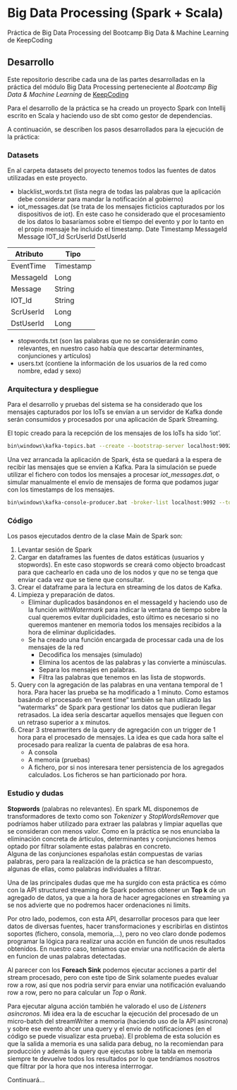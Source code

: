 # Big Data Processing (Spark + Scala)
Práctica de Big Data Processing del Bootcamp Big Data &amp; Machine Learning de KeepCoding

## Desarrollo
Este repositorio describe cada una de las partes desarrolladas en la práctica del módulo Big Data Processing perteneciente al _Bootcamp Big Data & Machine Learning_ de [KeepCoding](https://keepcoding.io/es/)

Para el desarrollo de la práctica se ha creado un proyecto Spark con Intellij escrito en Scala y haciendo uso de sbt como gestor de dependencias.

A continuación, se describen los pasos desarrollados para la ejecución de la práctica:

### Datasets
En al carpeta datasets del proyecto tenemos todos las fuentes de datos utilizadas en este proyecto.

- blacklist_words.txt (lista negra de todas las palabras que la aplicación debe considerar para mandar la notificación al gobierno)
- iot_messages.dat (se trata de los mensajes ficticios capturados por los dispositivos de iot). En este caso he considerado que el procesamiento de los datos lo basaríamos sobre el tiempo del evento y por lo tanto en el propio mensaje he incluido el timestamp.
Date	Timestamp	MessageId	Message	IOT_Id	ScrUserId	DstUserId

|Atributo | Tipo|
|-----|------|
|EventTime|Timestamp|
|MessageId|Long|
|Message|String|
|IOT_Id|String|
|ScrUserId|Long|
|DstUserId|Long|

- stopwords.txt (son las palabras que no se considerarán como relevantes, en nuestro caso había que descartar determinantes, conjunciones y artículos)
- users.txt (contiene la información de los usuarios de la red como nombre, edad y sexo)

### Arquitectura y despliegue
Para el desarrollo y pruebas del sistema se ha considerado que los mensajes capturados por los IoTs se envían a un servidor de Kafka donde serán consumidos y procesados por una aplicación de Spark Streaming.

El topic creado para la recepción de los mensajes de los IoTs ha sido ‘iot’.  
```bash
bin\windows\kafka-topics.bat --create --bootstrap-server localhost:9092 --replication-factor 1 --partitions 1 --topic iot
```
Una vez arrancada la aplicación de Spark, ésta se quedará a la espera de recibir las mensajes que se envíen a Kafka. Para la simulación se puede utilizar el fichero con todos los mensajes a procesar _iot_messages.dat_, o simular manualmente el envío de mensajes de forma que podamos jugar con los timestamps de los mensajes.  
```bash
bin\windows\kafka-console-producer.bat -broker-list localhost:9092 --topic iot < iot_messages.dat
```

### Código
Los pasos ejecutados dentro de la clase Main de Spark son:  
1. Levantar sesión de Spark
1. Cargar en dataframes las fuentes de datos estáticas (usuarios y stopwords). En este caso stopwords se creará como objecto broadcast para que cachearlo en cada uno de los nodos y que no se tenga que enviar cada vez que se tiene que consultar.
1. Crear el dataframe para la lectura en streaming de los datos de Kafka.
1. Limpieza y preparación de datos.  
    - Eliminar duplicados basándonos en el messageId y haciendo uso de la función _withWatermark_ para indicar la ventana de tiempo sobre la cual queremos evitar duplicidades,  esto último es necesario si no queremos mantener en memoria todos los mensajes recibidos a la hora de eliminar duplicidades.
    - Se ha creado una función encargada de processar cada una de los mensajes de la red
       -	Decodifica los mensajes (simulado)
       -	Elimina los acentos de las palabras y las convierte a minúsculas.
       -	Separa los mensajes en palabras.
       -	Filtra las palabras que tenemos en las lista de stopwords.  
1. Query con la agregación de las palabras en una ventana temporal de 1 hora. Para hacer las prueba se ha modificado a 1 minuto. Como estamos basándo el procesado en “event time” también se han utilizado las “watermarks” de Spark para gestionar los datos que pudieran llegar retrasados. La idea sería descartar aquellos mensajes que lleguen con un retraso superior a x minutos.
1. Crear 3 streamwriters de la query de agregación con un trigger de 1 hora para el procesado de mensajes. La idea es que cada hora salte el procesado para realizar la cuenta de palabras de esa hora.
    - A consola
    - A memoria (pruebas)
    - A fichero, por si nos interesara tener persistencia de los agregados calculados. Los ficheros se han particionado por hora.

### Estudio y dudas
**Stopwords** (palabras no relevantes). En spark ML disponemos de transformadores de texto como son _Tokenizer_ y _StopWordsRemover_ que podríamos haber utilizado para extraer las palabras y limpiar aquellas que se consideran con menos valor. Como en la práctica se nos enunciaba la eliminación concreta de árticulos, determinantes y conjunciones hemos optado por filtrar solamente estas palabras en concreto.  
Alguna de las conjunciones españolas están compuestas de varias palabras, pero para la realización de la práctica se han descompuesto, algunas de ellas, como palabras individuales a filtrar.

Una de las principales dudas que me ha surgido con esta práctica es cómo con la API structured streaming de Spark podemos obtener un **Top k** de un agregado de datos, ya que a la hora de hacer agregaciones en streaming ya se nos advierte que no podremos hacer ordenaciones ni limits.

Por otro lado, podemos, con esta API, desarrollar procesos para que leer datos de diversas fuentes, hacer transformaciones y escribirlas en distintos soportes (fichero, consola, memoria,…), pero no veo claro donde podemos programar la lógica para realizar una acción en función de unos resultados obtenidos. En nuestro caso, teníamos que enviar una notificación de alerta en funcion de unas palabras detectadas.

Al parecer con los **Foreach Sink** podemos ejecutar acciones a partir del stream procesado, pero con este tipo de Sink solamente puedes evaluar row a row, así que nos podria servir para enviar una notificación evaluando row a row, pero no para calcular un _Top_ o _Rank_.

Para ejecutar alguna acción también he valorado el uso de _Listeners asíncronos_. Mi idea era la de escuchar la ejecución del procesado de un micro-batch del streamWriter a memoria (haciendo uso de la API asincrona) y sobre ese evento ahcer una query y el envio de notificaciones (en el código se puede visualizar esta prueba).
El problema de esta solución es que la salida a memoria es una salida para debug, no la recomiendan para producción y además la query que ejecutas sobre la tabla en memoria siempre te devuelve todos los resultados por lo que tendríamos nosotros que filtrar por la hora que nos interesa interrrogar.

Continuará...

